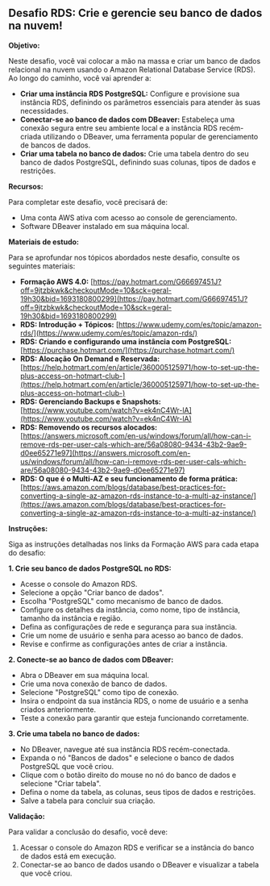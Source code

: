 ##  Desafio RDS: Crie e gerencie seu banco de dados na nuvem!

**Objetivo:**

Neste desafio, você vai colocar a mão na massa e criar um banco de dados relacional na nuvem usando o Amazon Relational Database Service (RDS). Ao longo do caminho, você vai aprender a:

* **Criar uma instância RDS PostgreSQL:** Configure e provisione sua instância RDS, definindo os parâmetros essenciais para atender às suas necessidades.
* **Conectar-se ao banco de dados com DBeaver:** Estabeleça uma conexão segura entre seu ambiente local e a instância RDS recém-criada utilizando o DBeaver, uma ferramenta popular de gerenciamento de bancos de dados.
* **Criar uma tabela no banco de dados:** Crie uma tabela dentro do seu banco de dados PostgreSQL, definindo suas colunas, tipos de dados e restrições.

**Recursos:**

Para completar este desafio, você precisará de:

* Uma conta AWS ativa com acesso ao console de gerenciamento.
* Software DBeaver instalado em sua máquina local.

**Materiais de estudo:**

Para se aprofundar nos tópicos abordados neste desafio, consulte os seguintes materiais:

* **Formação AWS 4.0:** [https://pay.hotmart.com/G66697451J?off=9jtzbkwk&checkoutMode=10&sck=geral-19h30&bid=1693180800299](https://pay.hotmart.com/G66697451J?off=9jtzbkwk&checkoutMode=10&sck=geral-19h30&bid=1693180800299)
* **RDS: Introdução + Tópicos:** [https://www.udemy.com/es/topic/amazon-rds/](https://www.udemy.com/es/topic/amazon-rds/)
* **RDS: Criando e configurando uma instância com PostgreSQL:** [https://purchase.hotmart.com/](https://purchase.hotmart.com/)
* **RDS: Alocação On Demand e Reservada:** [https://help.hotmart.com/en/article/360005125971/how-to-set-up-the-plus-access-on-hotmart-club-](https://help.hotmart.com/en/article/360005125971/how-to-set-up-the-plus-access-on-hotmart-club-)
* **RDS: Gerenciando Backups e Snapshots:** [https://www.youtube.com/watch?v=ek4nC4Wr-lA](https://www.youtube.com/watch?v=ek4nC4Wr-lA)
* **RDS: Removendo os recursos alocados:** [https://answers.microsoft.com/en-us/windows/forum/all/how-can-i-remove-rds-per-user-cals-which-are/56a08080-9434-43b2-9ae9-d0ee65271e97](https://answers.microsoft.com/en-us/windows/forum/all/how-can-i-remove-rds-per-user-cals-which-are/56a08080-9434-43b2-9ae9-d0ee65271e97)
* **RDS: O que é o Multi-AZ e seu funcionamento de forma prática:** [https://aws.amazon.com/blogs/database/best-practices-for-converting-a-single-az-amazon-rds-instance-to-a-multi-az-instance/](https://aws.amazon.com/blogs/database/best-practices-for-converting-a-single-az-amazon-rds-instance-to-a-multi-az-instance/)

**Instruções:**

Siga as instruções detalhadas nos links da Formação AWS para cada etapa do desafio:

**1. Crie seu banco de dados PostgreSQL no RDS:**

* Acesse o console do Amazon RDS.
* Selecione a opção "Criar banco de dados".
* Escolha "PostgreSQL" como mecanismo de banco de dados.
* Configure os detalhes da instância, como nome, tipo de instância, tamanho da instância e região.
* Defina as configurações de rede e segurança para sua instância.
* Crie um nome de usuário e senha para acesso ao banco de dados.
* Revise e confirme as configurações antes de criar a instância.

**2. Conecte-se ao banco de dados com DBeaver:**

* Abra o DBeaver em sua máquina local.
* Crie uma nova conexão de banco de dados.
* Selecione "PostgreSQL" como tipo de conexão.
* Insira o endpoint da sua instância RDS, o nome de usuário e a senha criados anteriormente.
* Teste a conexão para garantir que esteja funcionando corretamente.

**3. Crie uma tabela no banco de dados:**

* No DBeaver, navegue até sua instância RDS recém-conectada.
* Expanda o nó "Bancos de dados" e selecione o banco de dados PostgreSQL que você criou.
* Clique com o botão direito do mouse no nó do banco de dados e selecione "Criar tabela".
* Defina o nome da tabela, as colunas, seus tipos de dados e restrições.
* Salve a tabela para concluir sua criação.

**Validação:**

Para validar a conclusão do desafio, você deve:

1. Acessar o console do Amazon RDS e verificar se a instância do banco de dados está em execução.
2. Conectar-se ao banco de dados usando o DBeaver e visualizar a tabela que você criou.

